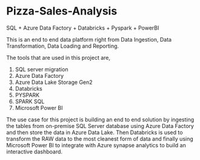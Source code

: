 # Pizza-Sales-Analysis

SQL + Azure Data Factory + Databricks + Pyspark + PowerBI

This is an end to end data platform right from Data Ingestion, Data Transformation, Data Loading and Reporting. 

The tools that are used in this project are,

1. SQL server migration 
2. Azure Data Factory
3. Azure Data Lake Storage Gen2
4. Databricks
5. PYSPARK
6. SPARK SQL
7. Microsoft Power BI

The use case for this project is building an end to end solution by ingesting the tables from on-premise SQL Server database using Azure Data Factory and then store the data in Azure Data Lake. Then Databricks is used to transform the RAW data to the most cleanest form of data and  finally using Microsoft Power BI to integrate with Azure synapse analytics to build an interactive dashboard. 

